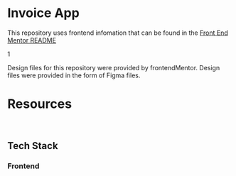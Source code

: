 # Invoice App

<!-- Coffeeroasters is a simple online coffee retailer that specializes in quick and efficient delivery of our premium roast coffee. -->

This repository uses frontend infomation that can be found in the [Front End Mentor README](./frontendMentorREADME.md)

1

Design files for this repository were provided by frontendMentor.  Design files were provided in the form of Figma files.

# Resources

<!-- - [Front End Site - Hosted on Netlify](https://coffeeroasters-adm.netlify.app/) -->

<br />

## Tech Stack
### Frontend
<!-- * React
* Redux
* SASS Styling -->